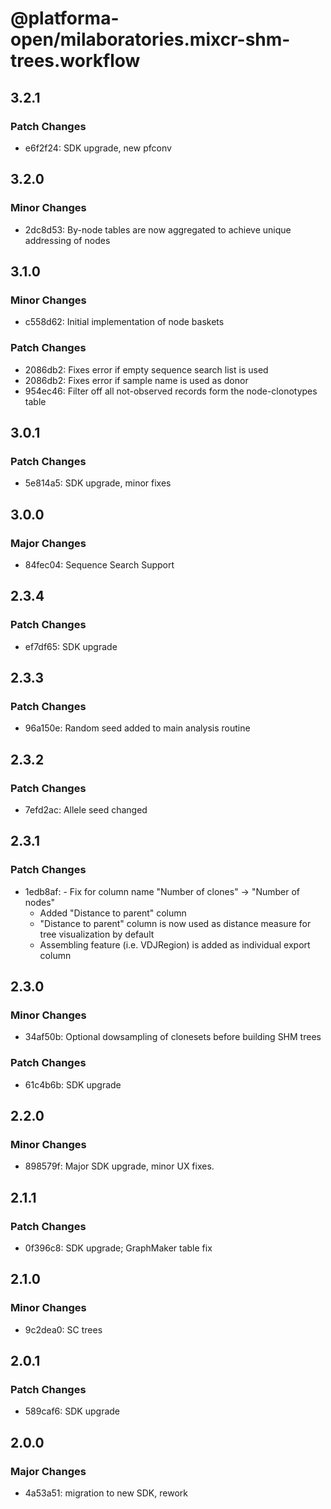 # @platforma-open/milaboratories.mixcr-shm-trees.workflow

## 3.2.1

### Patch Changes

- e6f2f24: SDK upgrade, new pfconv

## 3.2.0

### Minor Changes

- 2dc8d53: By-node tables are now aggregated to achieve unique addressing of nodes

## 3.1.0

### Minor Changes

- c558d62: Initial implementation of node baskets

### Patch Changes

- 2086db2: Fixes error if empty sequence search list is used
- 2086db2: Fixes error if sample name is used as donor
- 954ec46: Filter off all not-observed records form the node-clonotypes table

## 3.0.1

### Patch Changes

- 5e814a5: SDK upgrade, minor fixes

## 3.0.0

### Major Changes

- 84fec04: Sequence Search Support

## 2.3.4

### Patch Changes

- ef7df65: SDK upgrade

## 2.3.3

### Patch Changes

- 96a150e: Random seed added to main analysis routine

## 2.3.2

### Patch Changes

- 7efd2ac: Allele seed changed

## 2.3.1

### Patch Changes

- 1edb8af: - Fix for column name "Number of clones" -> "Number of nodes"
  - Added "Distance to parent" column
  - "Distance to parent" column is now used as distance measure for tree visualization by default
  - Assembling feature (i.e. VDJRegion) is added as individual export column

## 2.3.0

### Minor Changes

- 34af50b: Optional dowsampling of clonesets before building SHM trees

### Patch Changes

- 61c4b6b: SDK upgrade

## 2.2.0

### Minor Changes

- 898579f: Major SDK upgrade, minor UX fixes.

## 2.1.1

### Patch Changes

- 0f396c8: SDK upgrade; GraphMaker table fix

## 2.1.0

### Minor Changes

- 9c2dea0: SC trees

## 2.0.1

### Patch Changes

- 589caf6: SDK upgrade

## 2.0.0

### Major Changes

- 4a53a51: migration to new SDK, rework
